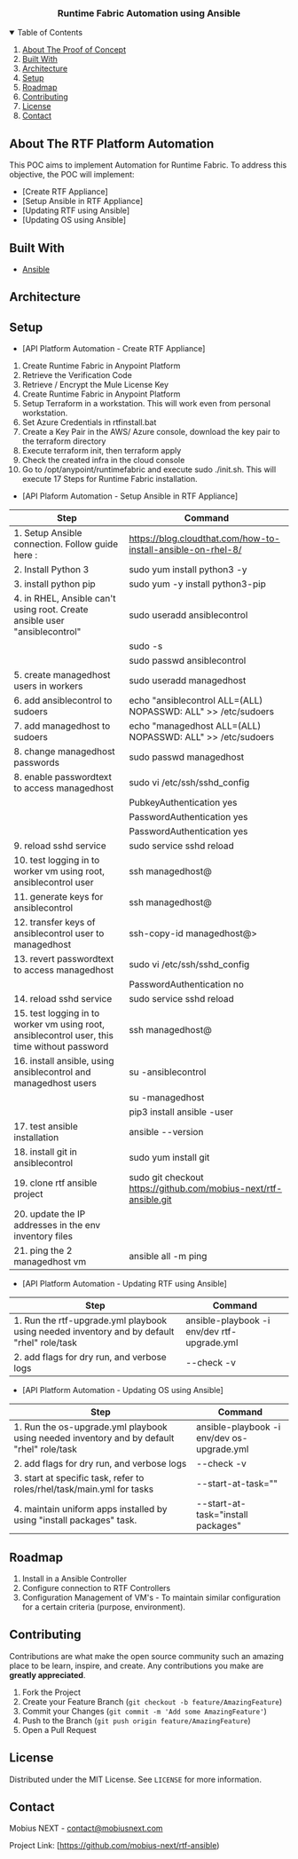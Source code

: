 <p align="center">
  <h3 align="center">Runtime Fabric Automation using Ansible</h3>
</p>

<!-- TABLE OF CONTENTS -->
<details open="open">
  <summary>Table of Contents</summary>
  <ol>
    <li><a href="#about-the-proof-of-concept">About The Proof of Concept</a></li>
    <li><a href="#built-with">Built With</a></li>
    <li><a href="#architecture">Architecture</a></li>
    <li><a href="#setup">Setup</a></li>
    <li><a href="#roadmap">Roadmap</a></li>
    <li><a href="#contributing">Contributing</a></li>
    <li><a href="#license">License</a></li>
    <li><a href="#contact">Contact</a></li>
  </ol>
</details>



<!-- ABOUT THE PROJECT -->
## About The RTF Platform Automation

This POC aims to implement Automation for Runtime Fabric.
To address this objective, the POC will implement:

* [Create RTF Appliance]
* [Setup Ansible in RTF Appliance]
* [Updating RTF using Ansible]
* [Updating OS using Ansible]

## Built With
* [Ansible](https://www.ansible.com/)

## Architecture



## Setup

* [API Platform Automation - Create RTF Appliance]

1. Create Runtime Fabric in Anypoint Platform
2. Retrieve the Verification Code
3. Retrieve / Encrypt the Mule License Key
4. Create Runtime Fabric in Anypoint Platform
5. Setup Terraform in a workstation. This will work even from personal workstation.
6. Set Azure Credentials in rtfinstall.bat
7. Create a Key Pair in the AWS/ Azure console, download the key pair to the terraform directory
8. Execute terraform init, then terraform apply
9. Check the created infra in the cloud console
10. Go to /opt/anypoint/runtimefabric and execute sudo ./init.sh. This will execute 17 Steps for Runtime Fabric installation.

* [API Plaform Automation - Setup Ansible in RTF Appliance]


| Step | Command |
| ------ | ------ |
| 1. Setup Ansible connection. Follow guide here :| https://blog.cloudthat.com/how-to-install-ansible-on-rhel-8/ |
| 2. Install Python 3 | sudo yum install python3 -y |
| 3. install python pip | sudo yum -y install python3-pip |
| 4. in RHEL, Ansible can't using root. Create ansible user "ansiblecontrol" | sudo useradd ansiblecontrol |
|  | sudo -s |
|  | sudo passwd ansiblecontrol |
| 5. create managedhost users in workers  | sudo useradd managedhost |
| 6. add ansiblecontrol to sudoers | echo "ansiblecontrol ALL=(ALL) NOPASSWD: ALL" >> /etc/sudoers |
| 7. add managedhost to sudoers | echo "managedhost ALL=(ALL) NOPASSWD: ALL" >> /etc/sudoers |
| 8. change managedhost passwords | sudo passwd managedhost |
| 8. enable passwordtext to access managedhost | sudo vi /etc/ssh/sshd_config |
| | PubkeyAuthentication yes |
| | PasswordAuthentication yes |
| | PasswordAuthentication yes |
| 9. reload sshd service | sudo service sshd reload |
| 10. test logging in to worker vm using root, ansiblecontrol user | ssh managedhost@<ip> |
| 11. generate keys for ansiblecontrol | ssh managedhost@<ip> |
| 12. transfer keys of ansiblecontrol user to managedhost | ssh-copy-id managedhost@<ip>> |
| 13. revert passwordtext to access managedhost | sudo vi /etc/ssh/sshd_config |
| | PasswordAuthentication no |
| 14. reload sshd service | sudo service sshd reload |
| 15. test logging in to worker vm using root, ansiblecontrol user, this time without password | ssh managedhost@<ip> |
| 16. install ansible, using ansiblecontrol and managedhost users | su -ansiblecontrol |
| | su -managedhost |
| | pip3 install ansible -user |
| 17. test ansible installation | ansible --version |
| 18. install git in ansiblecontrol | sudo yum install git |
| 19. clone rtf ansible project | sudo git checkout https://github.com/mobius-next/rtf-ansible.git |
| 20. update the IP addresses in the env inventory files |  |
| 21. ping the 2 managedhost vm | ansible all -m ping |

* [API Platform Automation - Updating RTF using Ansible]

| Step | Command |
| ------ | ------ |
| 1. Run the rtf-upgrade.yml playbook using needed inventory and by default "rhel" role/task | ansible-playbook -i env/dev rtf-upgrade.yml |
| 2. add flags for dry run, and verbose logs | --check -v |


* [API Platform Automation - Updating OS using Ansible]

| Step | Command |
| ------ | ------ |
| 1. Run the os-upgrade.yml playbook using needed inventory and by default "rhel" role/task | ansible-playbook -i env/dev os-upgrade.yml |
| 2. add flags for dry run, and verbose logs | --check -v |
| 3. start at specific task, refer to  roles/rhel/task/main.yml for tasks | --start-at-task="<taskname>" |
| 4. maintain uniform apps installed by using "install packages" task.  | --start-at-task="install packages" |

<!-- CONTRIBUTING -->
## Roadmap

1. Install in a Ansible Controller
2. Configure connection to RTF Controllers
3. Configuration Management of VM's - To maintain similar configuration for a certain criteria (purpose, environment). 


<!-- CONTRIBUTING -->
## Contributing

Contributions are what make the open source community such an amazing place to be learn, inspire, and create. Any contributions you make are **greatly appreciated**.

1. Fork the Project
2. Create your Feature Branch (`git checkout -b feature/AmazingFeature`)
3. Commit your Changes (`git commit -m 'Add some AmazingFeature'`)
4. Push to the Branch (`git push origin feature/AmazingFeature`)
5. Open a Pull Request


<!-- LICENSE -->
## License

Distributed under the MIT License. See `LICENSE` for more information.



<!-- CONTACT -->
## Contact

Mobius NEXT - contact@mobiusnext.com

Project Link: [https://github.com/mobius-next/rtf-ansible)

